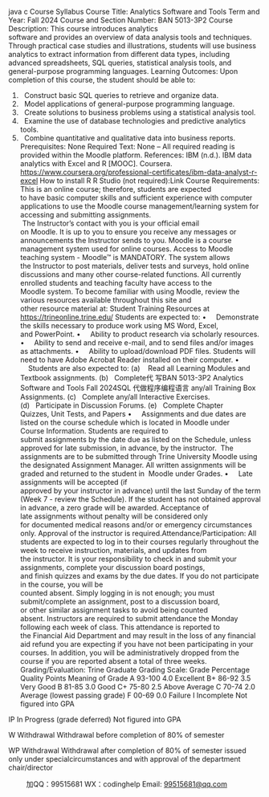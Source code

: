 java c
Course Syllabus
Course Title: Analytics Software and Tools
Term and Year: Fall 2024
Course and Section Number: BAN 5013-3P2
Course Description: This course introduces analytics software and provides an overview of data analysis tools and techniques. Through practical case studies and illustrations, students will use business analytics to extract information from different data types, including advanced spreadsheets, SQL queries, statistical analysis tools, and general-purpose programming languages.
Learning Outcomes: Upon completion of this course, the student should be able to:
1.   Construct basic SQL queries to retrieve and organize data.
2.   Model applications of general-purpose programming language.
3.   Create solutions to business problems using a statistical analysis tool.
4.   Examine the use of database technologies and predictive analytics tools.
5.   Combine quantitative and qualitative data into business reports.
Prerequisites:
None
Required Text:
None – All required reading is provided within the Moodle platform.
References:
IBM (n.d.). IBM data analytics with Excel and R [MOOC]. Coursera.
https://www.coursera.org/professional-certificates/ibm-data-analyst-r-excel
How to install R  R Studio (not required):Link
Course Requirements:
This is an online course; therefore, students are expected to have basic computer skills and sufficient experience with computer applications to use the Moodle course management/learning system for accessing and submitting assignments.  The Instructor’s contact with you is your official email on Moodle. It is up to you to ensure you receive any messages or announcements the
Instructor sends to you. Moodle is a course management system used for online courses. Access to
Moodle teaching system - Moodle™ is MANDATORY. The system allows the Instructor to post
materials, deliver tests and surveys, hold online discussions and many other course-related
functions. All currently enrolled students and teaching faculty have access to the Moodle system. To become familiar with using Moodle, review the various resources available throughout this site and
other resource material at: Student Training Resources at https://trineonline.trine.edu/ Students are expected to:
•     Demonstrate the skills necessary to produce work using MS Word, Excel, and PowerPoint.
•     Ability to product research via scholarly resources.
•     Ability to send and receive e-mail, and to send files and/or images as attachments.
•     Ability to upload/download PDF files. Students will need to have Adobe Acrobat Reader installed on their computer.
•     Students are also expected to:
(a)    Read all Learning Modules and Textbook assignments.
(b)   Complete代 写BAN 5013-3P2 Analytics Software and Tools Fall 2024SQL
代做程序编程语言 any/all Training Box Assignments.
(c)   Complete any/all Interactive Exercises.
(d)   Participate in Discussion Forums.
(e)   Complete Chapter Quizzes, Unit Tests, and Papers
•     Assignments and due dates are listed on the course schedule which is located in Moodle
under Course Information. Students are required to submit assignments by the date due as listed on the Schedule, unless approved for late submission, in advance, by the instructor.  The assignments are to be submitted through Trine University Moodle using the designated Assignment Manager. All written assignments will be graded and returned to the student in  Moodle under Grades.
•     Late assignments will be accepted (if approved by your instructor in advance) until the last Sunday of the term (Week 7 - review the Schedule). If the student has not obtained approval in advance, a zero grade will be awarded. Acceptance of late assignments without penalty will be considered only for documented medical reasons and/or or emergency circumstances only. Approval of the instructor is required.Attendance/Participation: All students are expected to log in to their courses regularly throughout the week to receive instruction, materials, and updates from the instructor. It is your responsibility to check in and submit your assignments, complete your discussion board postings, and finish quizzes and exams by the due dates.
If you do not participate in the course, you will be counted absent. Simply logging in is not enough; you must submit/complete an assignment, post to a discussion board, or other similar assignment tasks to avoid being counted absent. Instructors are required to submit attendance the Monday following each week of class.
This attendance is reported to the Financial Aid Department and may result in the loss of any financial aid refund you are expecting if you have not been participating in your courses. In addition, you will be administratively dropped from the course if you are reported absent a total of three weeks.
Grading/Evaluation:
Trine Graduate Grading Scale:
Grade
Percentage
Quality Points
Meaning of Grade
A
93-100
4.0
Excellent
B+
86-92
3.5
Very Good
B
81-85
3.0
Good
C+
75-80
2.5
Above Average
C
70-74
2.0
Average (lowest passing grade)
F
00-69
0.0
Failure
I
Incomplete
Not figured into GPA

IP
In Progress (grade deferred)
Not figured into GPA

W
Withdrawal
Withdrawal before
completion of 80% of semester

WP
Withdrawal
Withdrawal after
completion of 80% of semester issued only under specialcircumstances and with approval of the department
chair/director






         
加QQ：99515681  WX：codinghelp  Email: 99515681@qq.com
